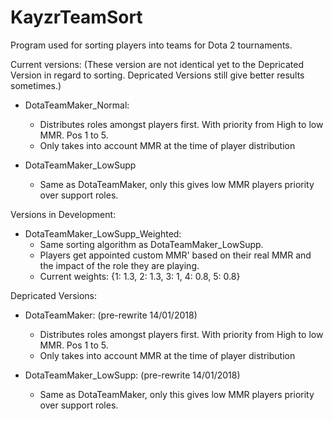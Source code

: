 # KayzrTeamSort
Program used for sorting players into teams for Dota 2 tournaments.

Current versions:
(These version are not identical yet to the Depricated Version in regard to sorting.
Depricated Versions still give better results sometimes.)

  * DotaTeamMaker_Normal:
    * Distributes roles amongst players first. With priority from High to low MMR. Pos 1 to 5.
    * Only takes into account MMR at the time of player distribution

  * DotaTeamMaker_LowSupp
    * Same as DotaTeamMaker, only this gives low MMR players priority over support roles.

Versions in Development:
  
  * DotaTeamMaker_LowSupp_Weighted:
    * Same sorting algorithm as DotaTeamMaker_LowSupp.
    * Players get appointed custom MMR' based on their real MMR and the impact of the role they are playing.
    * Current weights: {1: 1.3, 2: 1.3, 3: 1, 4: 0.8, 5: 0.8}

Depricated Versions:

  * DotaTeamMaker: (pre-rewrite 14/01/2018)
    * Distributes roles amongst players first. With priority from High to low MMR. Pos 1 to 5.
    * Only takes into account MMR at the time of player distribution

  * DotaTeamMaker_LowSupp: (pre-rewrite 14/01/2018)
    * Same as DotaTeamMaker, only this gives low MMR players priority over support roles.
